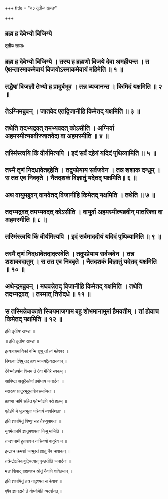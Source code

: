+++
title = "०३ तृतीयः खण्डः"

+++


## ब्रह्म ह देवेभ्यो विजिग्ये

**तृतीयः खण्डः**

## ब्रह्म ह देवेभ्यो विजिग्ये । तस्य ह ब्रह्मणो विजये देवा अमहीयन्त । त ऐक्षन्तास्माकमेवायं विजयोऽस्माकमेवायं महिमेति ॥ १ ॥

## तद्धैषां विजज्ञौ तेभ्यो ह प्रादुर्बभूव । तन्न व्यजानन्त । किमिदं यक्षमिति ॥ २ ॥

## तेऽग्निमब्रुवन् । जातवेद एतद्विजानीहि किमेतद् यक्षमिति ॥ ३ ॥

## तथेति तदभ्यद्रवत् तमभ्यवदत् कोऽसीति । अग्निर्वा अहमस्मीत्यब्रवीज्जातवेदा वा अहमस्मीति ॥ ४ ॥

## तस्मिंस्त्वयि किं वीर्यमित्यपि । इदं सर्वं दहेयं यदिदं पृथिव्यामिति ॥ ५ ॥

## तस्मै तृणं निदधावेतद्दहेति । तदुपप्रेयाय सर्वजवेन । तन्न शशाक दग्धुम् । स तत एव निववृते । नैतदशकं विज्ञातुं यदेतद् यक्षमिति॥ ६ ॥

## अथ वायुमब्रुवन् वायवेतद् विजानीहि किमेतद् यक्षमिति । तथेति ॥ ७ ॥

## तदभ्यद्रवत् तमभ्यवदत् कोऽसीति । वायुर्वा अहमस्मीत्यब्रवीन् मातरिश्वा वा अहमस्मीति ॥ ८ ॥

## तस्मिंस्त्वयि किं वीर्यमित्यपि । इदं सर्वमाददीयं यदिदं पृथिव्यामिति ॥ ९ ॥

## तस्मै तृणं निदधावेतदादत्स्वेति । तदुपप्रेयाय सर्वजवेन । तन्न शशाकादातुम् । स तत एव निववृते । नैतदशकं विज्ञातुं यदेतद् यक्षमिति ॥ १० ॥

## अथेन्द्रमब्रुवन् । मघवन्नेतद् विजानीहि किमेतद् यक्षमिति । तथेति तदभ्यद्रवत् । तस्मात् तिरोदधे ॥ ११ ॥

## स तस्मिन्नेवाकाशे स्त्रियमाजगाम बहु शोभमानामुमां हैमवतीम् । तां होवाच किमेतद् यक्षमिति ॥ १२ ॥

इति तृतीयः खण्डः ॥

॥ इति तृतीयः खण्डः ॥

इत्यत्राख्यायिकां वच्मि शृणु तां त्वं महेश्वर ।

स्थित्वा देवेषु तद् ब्रह्म व्यजयद्दैत्यदानवान् ॥

देवेभ्योऽर्थाय विजयं ते देवा मेनिरे स्वकम् ।

आविष्टा असुरैस्तेषां प्रबोधाय जनार्दनः ॥

यक्षरूपः प्रादुरभूदुमाशिवसमन्वितः ।

ब्रह्मणा चापि सहित एतेभ्योऽपि परो ह्यहम् ॥

एतेऽपि मे भृत्यभूताः परिवार्य व्यवस्थिताः ।

इति ज्ञापयितुं विष्णुः सह तैरप्युपागतः ॥

यूयमेतानपि ज्ञातुमशक्ताः किमु मामिति ।

तज्ज्ञानार्थं हुताशश्च नासिक्यो वायुरेव च ॥

इन्द्रश्च क्रमशो जग्मुस्तं ज्ञातुं नैव चाशकन् ।

तत्रेन्द्रोऽधिकबुदि्धत्वात् पृच्छतीति जनार्दनः ॥

मत्तः शिवाद् ब्रह्मणश्च श्रोतुं नैवापि शक्तिमान् ।

इति ज्ञापयितुं तत्र नादृश्यत स केशवः ॥

एषैव ज्ञानदाने ते योग्योमेति व्यदर्शयत् ॥

